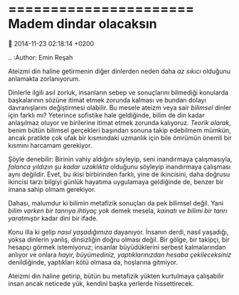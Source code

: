 ======================
Madem dindar olacaksın
======================

:date: 2014-11-23 02:18:14 +0200

.. :Author: Emin Reşah

Ateizmi din haline getirmenin diğer dinlerden neden daha *az sıkıcı*
olduğunu anlamakta zorlanıyorum.

Dinlerle ilgili asıl zorluk, insanların sebep ve sonuçlarını bilmediği
konularda başkalarının sözüne itimat etmek zorunda kalması ve bundan
dolayı davranışlarını değiştirmesi olabilir. Bu mesele ateizm veya sair
*bilimsel* dinler için farklı mı? Yeterince sofistike hale geldiğinde,
bilim de din kadar anlaşılmaz oluyor ve birilerine itimat etmek zorunda
kalıyoruz. *Teorik olarak*, benim bütün bilimsel gerçekleri başından
sonuna takip edebilmem mümkün, ancak pratikte çok ufak bir kısmındaki
uzmanlık için bile ömrümün önemli bir kısmını harcamam gerekiyor.

Şöyle denebilir: Birinin vahiy aldığını söyleyip, seni inandırmaya
çalışmasıyla, *falanca yıldızın şu kadar uzaklıkta* olduğunu söyleyip
inandırmaya çalışması aynı değildir. Evet, bu ikisi birbirinden farklı,
yine de ikincisini, daha doğrusu ikincisi tarzı bilgiyi günlük hayatıma
uygulamaya geldiğinde de, benzer bir imana sahip olmam gerekiyor.

Dahası, malumdur ki bilimin metafizik sonuçları da pek bilimsel değil.
Yani *bilim varken bir tanrıya ihtiyaç yok* demek mesela, *kainatı ve
bilimi bir tanrı yaratmıştır* kadar dini bir ifade.

Konu illa ki gelip *nasıl yaşadığımıza* dayanıyor. İnsanın derdi, nasıl
yaşadığı, yoksa dinlerin yanlış, dinsizliğin doğru olması değil. Bir
gölge, bir takipçi, bir hesapçı görmek istemiyoruz; insanlar
büyüdüklerini serbest kalmalarından anlıyor ve onlara *hayır,
büyümediniz, yaptıklarınızdan hesaba çekileceksiniz* denildiğinde,
yaptıkları kötü olmasa da, hoşlarına gitmiyor.

Ateizmi din haline getirip, bütün bu metafizik yükten kurtulmaya
çalışabilir insan ancak neticede yük, kendini başka yerlerde
hissettirecek.
